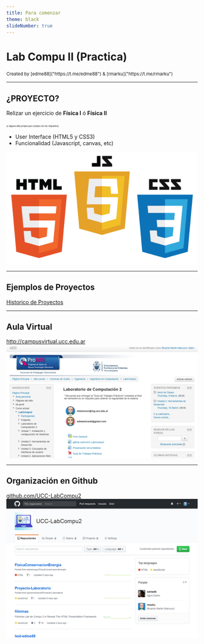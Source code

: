 ```yaml
---
title: Para comenzar
theme: black
slideNumber: true
---
```


# Lab Compu II (Practica)
<small>
Created by <i class="fab fa-telegram"></i>
[edme88]("https://t.me/edme88") & 
<i class="fab fa-telegram"></i>
[rmarku]("https://t.me/rmarku")
</small>

---
## ¿PROYECTO?
    
Relizar un ejercicio de **Física I** ó **Física II**

<span style="font-size: 0.4em">(o alguna idea propia que cumpla con los requisitos)</span>


* User Interface (HTML5 y CSS3)
* Funcionalidad (Javascript, canvas, etc)


![HTML5](images/presentacion/HTML5.png)

---
## Ejemplos de Proyectos
[Historico de Proyectos](https://ucc-labcompu2-historico.github.io/)


---
## Aula Virtual
[http://campusvirtual.ucc.edu.ar
    ![campus](images/presentacion/CampusVirtual.png)
](http://campusvirtual.ucc.edu.ar/course/view.php?id=1103)

---
## Organización en Github

[github.com/UCC-LabCompu2
    ![campus](images/presentacion/github.png)
](github.com/UCC-LabCompu2)


